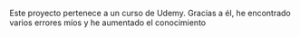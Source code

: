 Este proyecto pertenece a un curso de Udemy.
Gracias a él, he encontrado varios errores míos y he aumentado el conocimiento
